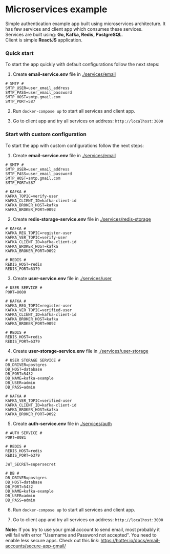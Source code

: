 # Microservices example
Simple authentication example app built using microservices architecture.
It has few services and client app which consumes these services.
<br />
Services are built using: **Go, Kafka, Redis, PostgreSQL**.
<br />
Client is simple **ReactJS** application.


### Quick start
To start the app quickly with default configurations follow the next steps:

1. Create **email-service.env** file in [./services/email](./services/email)
```
# SMTP #
SMTP_USER=user_email_address
SMTP_PASS=user_email_password
SMTP_HOST=smtp.gmail.com
SMTP_PORT=587
```

2. Run ``docker-compose up`` to start all services and client app.

3. Go to client app and try all services on address: ``http://localhost:3000``


### Start with custom configuration <!-- omit in toc -->
To start the app with custom configurations follow the next steps:

1. Create **email-service.env** file in [./services/email](./services/email)
```
# SMTP #
SMTP_USER=user_email_address
SMTP_PASS=user_email_password
SMTP_HOST=smtp.gmail.com
SMTP_PORT=587

# KAFKA #
KAFKA_TOPIC=verify-user
KAFKA_CLIENT_ID=kafka-client-id
KAFKA_BROKER_HOST=kafka
KAFKA_BROKER_PORT=9092
```
2. Create **redis-storage-service.env** file in [./services/redis-storage](./services/redis-storage)
```
# KAFKA #
KAFKA_REG_TOPIC=register-user
KAFKA_VER_TOPIC=verify-user
KAFKA_CLIENT_ID=kafka-client-id
KAFKA_BROKER_HOST=kafka
KAFKA_BROKER_PORT=9092

# REDIS #
REDIS_HOST=redis
REDIS_PORT=6379
```
3. Create **user-service.env** file in [./services/user](./services/user)
```
# USER SERVICE #
PORT=8080

# KAFKA #
KAFKA_REG_TOPIC=register-user
KAFKA_VER_TOPIC=verified-user
KAFKA_CLIENT_ID=kafka-client-id
KAFKA_BROKER_HOST=kafka
KAFKA_BROKER_PORT=9092

# REDIS #
REDIS_HOST=redis
REDIS_PORT=6379
```
4. Create **user-storage-service.env** file in [./services/user-storage](./services/user-storage)
```
# USER STORAGE SERVICE #
DB_DRIVER=postgres
DB_HOST=database
DB_PORT=5432
DB_NAME=kafka-example
DB_USER=admin
DB_PASS=admin

# KAFKA #
KAFKA_VER_TOPIC=verified-user
KAFKA_CLIENT_ID=kafka-client-id
KAFKA_BROKER_HOST=kafka
KAFKA_BROKER_PORT=9092
```
5. Create **auth-service.env** file in [./services/auth](./services/auth-service)
```
# AUTH SERVICE #
PORT=8081

# REDIS #
REDIS_HOST=redis
REDIS_PORT=6379

JWT_SECRET=supersecret

# DB #
DB_DRIVER=postgres
DB_HOST=database
DB_PORT=5432
DB_NAME=kafka-example
DB_USER=admin
DB_PASS=admin
```

6. Run ``docker-compose up`` to start all services and client app.

7. Go to client app and try all services on address: ``http://localhost:3000``

**Note:**
If you try to use your gmail account to send email, most probably it will fail with error "Username and Password not accepted". You need to enable less secure apps. Check out this link: https://hotter.io/docs/email-accounts/secure-app-gmail/
